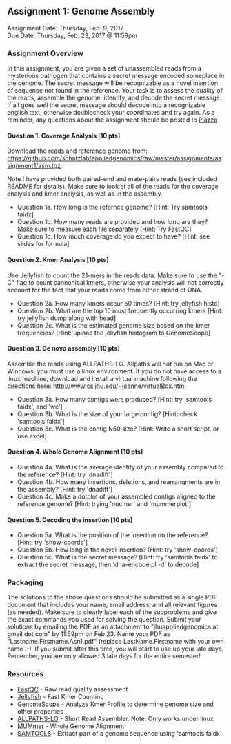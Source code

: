 ## Assignment 1: Genome Assembly
Assignment Date: Thursday, Feb. 9, 2017 <br>
Due Date: Thursday, Feb. 23, 2017 @ 11:59pm <br>

### Assignment Overview

In this assignment, you are given a set of unassembled reads from a mysterious pathogen that contains a secret message encoded someplace in the genome. The secret message will be recognizable as a novel insertion of sequence not found in the reference. Your task is to assess the quality of the reads, assemble the genome, identify, and decode the secret message. If all goes well the secret message should decode into a recognizable english text, otherwise doublecheck your coordinates and try again. As a reminder, any questions about the assignment should be posted to [Piazza](https://piazza.com/jhu/spring2017/600649/home)

#### Question 1. Coverage Analysis [10 pts]

Download the reads and reference genome from: https://github.com/schatzlab/appliedgenomics/raw/master/assignments/assignment1/asm.tgz. 

Note I have provided both paired-end and mate-pairs reads (see included README for details). Make sure to look at all of the reads for the coverage analysis and kmer analysis, as well as in the assembly.

- Question 1a. How long is the refernce genome? [Hint: Try samtools faidx]
- Question 1b. How many reads are provided and how long are they? Make sure to measure each file separately [Hint: Try FastQC]
- Question 1c. How much coverage do you expect to have? [Hint: see slides for formula]

#### Question 2. Kmer Analysis [10 pts]

Use Jellyfish to count the 21-mers in the reads data. Make sure to use the "-C" flag to count cannonical kmers, otherwise your analysis will not correctly account for the fact that your reads come from either strand of DNA.

- Question 2a. How many kmers occur 50 times? [Hint: try jellyfish histo]
- Question 2b. What are the top 10 most frequently occurring kmers [Hint: try jellyfish dump along with head]
- Question 2c. What is the estimated genome size based on the kmer frequencies? [Hint: upload the jellyfish histogram to GenomeScope]

#### Question 3. De novo assembly [10 pts]

Assemble the reads using ALLPATHS-LG. Allpaths will *not* run on Mac or Windows, you must use a linux environment. If you do not have access to a linux machine, download and install a virtual machine following the directions here: http://www.cs.jhu.edu/~joanne/virtualBox.html

- Question 3a. How many contigs were produced? [Hint: try 'samtools faidx', and 'wc']
- Question 3b. What is the size of your large contig? [Hint: check 'samtools faidx']
- Question 3c. What is the contig N50 size? [Hint: Write a short script, or use excel]

#### Question 4. Whole Genome Alignment [10 pts]

- Question 4a. What is the average identify of your assembly compared to the reference? [Hint: try 'dnadiff']
- Question 4b. How many insertions, deletions, and rearrangments are in the assembly? [Hint: try 'dnadiff']
- Question 4c. Make a dotplot of your assembled contigs aligned to the reference genome? [Hint: trying 'nucmer' and 'mummerplot']

#### Question 5. Decoding the insertion [10 pts]
- Question 5a. What is the position of the insertion on the reference? [Hint: try 'show-coords']
- Question 5b. How long is the novel insertion? [Hint: try 'show-coords']
- Question 5c. What is the secret message? [Hint: try 'samtools faidx' to extract the secret message, then 'dna-encode.pl -d' to decode]


### Packaging

The solutions to the above questions should be submitted as a single PDF document that includes your name, email address, and all relevant figures (as needed). Make sure to clearly label each of the subproblems and give the exact commands you used for solving the question. Submit your solutions by emailing the PDF as an attachment to "jhuappliedgenomics at gmail dot com" by 11:59pm on Feb 23. Name your PDF as "Lastname.Firstname.Asn1.pdf" (replace LastName.Firstname with your own name :-). If you submit after this time, you will start to use up your late days. Remember, you are only allowed 3 late days for the entire semester!


### Resources

- [FastQC](http://www.bioinformatics.babraham.ac.uk/projects/fastqc/) - Raw read quality assessment
- [Jellyfish](http://www.genome.umd.edu/jellyfish.html) - Fast Kmer Counting
- [GenomeScope](http://www.genomescope.org/) - Analyze Kmer Profile to determine genome size and other properties
- [ALLPATHS-LG](http://software.broadinstitute.org/allpaths-lg/blog/?page_id=12) - Short Read Assembler. Note: Only works under linux
- [MUMmer](http://mummer.sourceforge.net/) - Whole Genome Alignment
- [SAMTOOLS](http://www.htslib.org/) - Extract part of a genome sequence using 'samtools faidx'



